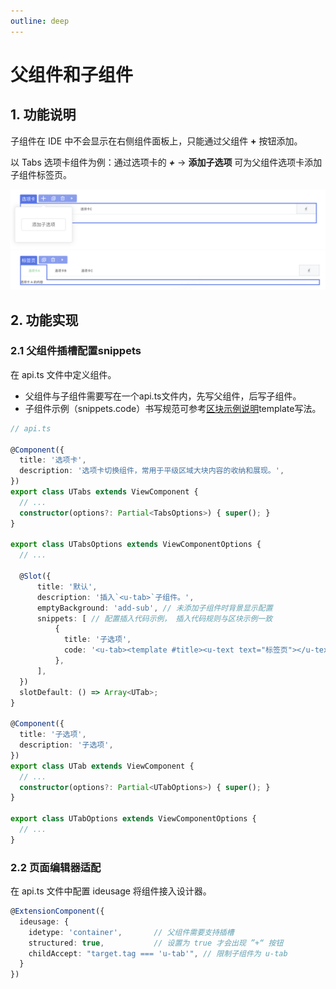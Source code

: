 ```yaml
---
outline: deep
---
```


# 父组件和子组件

## 1. 功能说明

子组件在 IDE 中不会显示在右侧组件面板上，只能通过父组件 **+** 按钮添加。

以 Tabs 选项卡组件为例：通过选项卡的 ***+*** -> **添加子选项** 可为父组件选项卡添加子组件标签页。

<img src="../../../images/zizujian_202411211129_1.png" class="imgStyle" style="" />

<img src="../../../images/zizujian_202411211129_2.png" class="imgStyle" style="" />

## 2. 功能实现

### 2.1 父组件插槽配置snippets

在 api.ts 文件中定义组件。

- 父组件与子组件需要写在一个api.ts文件内，先写父组件，后写子组件。
- 子组件示例（snippets.code）书写规范可参考[区块示例说明](../block.md)template写法。


```typescript
// api.ts

@Component({
  title: '选项卡',
  description: '选项卡切换组件，常用于平级区域大块内容的收纳和展现。',
})
export class UTabs extends ViewComponent {
  // ...
  constructor(options?: Partial<TabsOptions>) { super(); }
}

export class UTabsOptions extends ViewComponentOptions {
  // ...

  @Slot({
      title: '默认',
      description: '插入`<u-tab>`子组件。',
      emptyBackground: 'add-sub', // 未添加子组件时背景显示配置
      snippets: [ // 配置插入代码示例， 插入代码规则与区块示例一致
          {
            title: '子选项',
            code: '<u-tab><template #title><u-text text="标签页"></u-text></template>内容</u-tab>',
          },
      ],
  })
  slotDefault: () => Array<UTab>;
}

@Component({
  title: '子选项',
  description: '子选项',
})
export class UTab extends ViewComponent {
  // ...
  constructor(options?: Partial<UTabOptions>) { super(); }
}

export class UTabOptions extends ViewComponentOptions {
  // ...
}
```

### 2.2 页面编辑器适配

在 api.ts 文件中配置 ideusage 将组件接入设计器。

```typescript
@ExtensionComponent({
  ideusage: {
    idetype: 'container',       // 父组件需要支持插槽
    structured: true,           // 设置为 true 才会出现 ”+“ 按钮
    childAccept: "target.tag === 'u-tab'", // 限制子组件为 u-tab
  }
})
```
